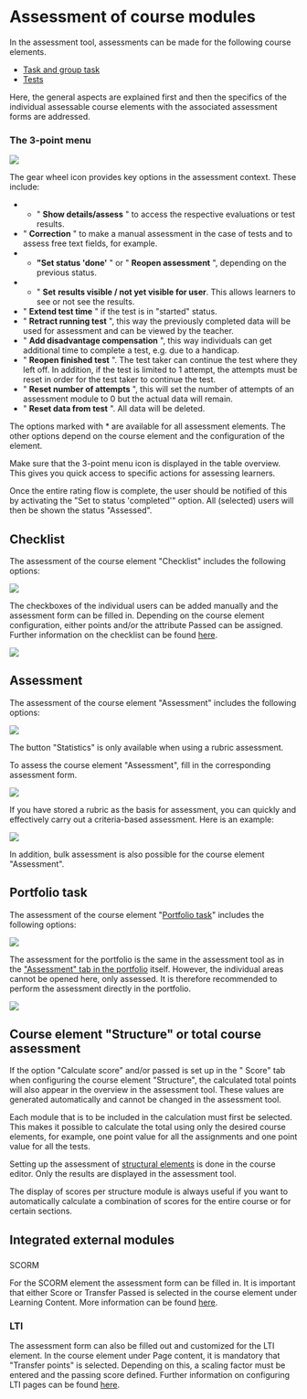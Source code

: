 # Assessment of course modules

In the assessment tool, assessments can be made for the following course
elements.

  * [Task and group task](Assessing_tasks_and_group_tasks.md) 
  * [Tests](https://confluence.openolat.org/display/OO153DE/Tests+bewerten)

Here, the general aspects are explained first and then the specifics of the
individual assessable course elements with the associated assessment forms are
addressed.

### The 3-point menu

![](assets/Zahnrad_Punkte1.png)

The gear wheel icon provides key options in the assessment context. These
include:

  * * " **Show details/assess** " to access the respective evaluations or test results.
  * " **Correction** " to make a manual assessment in the case of tests and to assess free text fields, for example.
  * * **"Set status 'done'** " or " **Reopen assessment** ", depending on the previous status.
  * * " **Set** **results visible / not yet visible for user**. This allows learners to see or not see the results.
  * " **Extend test time** " if the test is in "started" status.
  * " **Retract running test** ", this way the previously completed data will be used for assessment and can be viewed by the teacher.
  * " **Add disadvantage compensation** ", this way individuals can get additional time to complete a test, e.g. due to a handicap.
  * " **Reopen finished test** ". The test taker can continue the test where they left off. In addition, if the test is limited to 1 attempt, the attempts must be reset in order for the test taker to continue the test.
  * " **Reset number of attempts** ", this will set the number of attempts of an assessment module to 0 but the actual data will remain.
  * " **Reset data from test** ". All data will be deleted.

The options marked with * are available for all assessment elements. The other
options depend on the course element and the configuration of the element.

Make sure that the 3-point menu icon is displayed in the table overview. This
gives you quick access to specific actions for assessing learners.

Once the entire rating flow is complete, the user should be notified of this
by activating the "Set to status 'completed'" option. All (selected) users
will then be shown the status "Assessed".

## Checklist

The assessment of the course element "Checklist" includes the following
options:

![](assets/checklist.png)

The checkboxes of the individual users can be added manually and the
assessment form can be filled in. Depending on the course element
configuration, either points and/or the attribute Passed can be assigned.
Further information on the checklist can be found
[here](Course+Element%EF%B9%95+Checklist.html).

![](assets/Checkliste_Bewertungswerkzeug.jpg)

## Assessment

The assessment of the course element "Assessment" includes the following
options:

![](assets/Bewertung.png)

The button "Statistics" is only available when using a rubric assessment.

To assess the course element "Assessment", fill in the corresponding
assessment form.

![](assets/Bewertungsformular.png)

If you have stored a rubric as the basis for assessment, you can quickly and
effectively carry out a criteria-based assessment. Here is an example:

![](assets/Feedbackformular.png)

In addition, bulk assessment is also possible for the course element
"Assessment".

## Portfolio task

The assessment of the course element "[Portfolio
task](Creating+Portfolio+Tasks.html)" includes the following options:

![](assets/Portfolioaufgabe.png)

The assessment for the portfolio is the same in the assessment tool as in the
["Assessment" tab in the portfolio](Process+of+an+assessment+portfolio.html)
itself. However, the individual areas cannot be opened here, only assessed. It
is therefore recommended to perform the assessment directly in the portfolio.

![](assets/Portfolioaufgabe_16.png)

## Course element "Structure" or total course assessment

If the option "Calculate score" and/or passed is set up in the " Score" tab
when configuring the course element "Structure", the calculated total points
will also appear in the overview in the assessment tool. These values are
generated automatically and cannot be changed in the assessment tool.

Each module that is to be included in the calculation must first be selected.
This makes it possible to calculate the total using only the desired course
elements, for example, one point value for all the assignments and one point
value for all the tests.

Setting up the assessment of [structural
elements](Course+Element%EF%B9%95+Structure.html) is done in the course
editor. Only the results are displayed in the assessment tool.

The display of scores per structure module is always useful if you want to
automatically calculate a combination of scores for the entire course or for
certain sections.

## Integrated external modules

###  
SCORM

For the SCORM element the assessment form can be filled in. It is important
that either Score or Transfer Passed is selected in the course element under
Learning Content. More information can be found
[here](Course+Element%EF%B9%95+SCORM+Learning+Content.html).

### LTI

The assessment form can also be filled out and customized for the LTI element.
In the course element under Page content, it is mandatory that "Transfer
points" is selected. Depending on this, a scaling factor must be entered and
the passing score defined. Further information on configuring LTI pages can be
found [here](Other.html).

  

